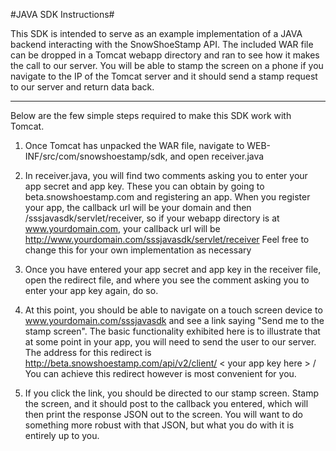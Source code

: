 #JAVA SDK Instructions#

This SDK is intended to serve as an example implementation of a JAVA backend interacting
with the SnowShoeStamp API. The included WAR file can be dropped in a Tomcat webapp directory and ran to see how it makes the call to our server. You will be able to stamp the screen on a phone if you navigate to the IP of the Tomcat server and it should send a stamp request to our server and return data back.

---

Below are the few simple steps required to make this SDK work with Tomcat.

1. Once Tomcat has unpacked the WAR file, navigate to WEB-INF/src/com/snowshoestamp/sdk, and open 
receiver.java

2. In receiver.java, you will find two comments asking you to enter your app secret and app key. 
These you can obtain by going to beta.snowshoestamp.com and registering an app. When you register
your app, the callback url will be your domain and then /sssjavasdk/servlet/receiver, so if your webapp 
directory is at www.yourdomain.com, your callback url will be 
http://www.yourdomain.com/sssjavasdk/servlet/receiver
Feel free to change this for your own implementation as necessary

3. Once you have entered your app secret and app key in the receiver file, open the redirect file, 
and where you see the comment asking you to enter your app key again, do so.

4. At this point, you should be able to navigate on a touch screen device to www.yourdomain.com/sssjavasdk
and see a link saying "Send me to the stamp screen". The basic functionality exhibited here is to
illustrate that at some point in your app, you will need to send the user to our server. The address for this
redirect is http://beta.snowshoestamp.com/api/v2/client/ &#60; your app key here &#62; /  You can achieve this redirect 
however is most convenient for you. 

5. If you click the link, you should be directed to our stamp screen. Stamp the screen, and
it should post to the callback you entered, which will then print the response JSON out to the screen. 
You will want to do something more robust with that JSON, but what you do with it is entirely up to you.